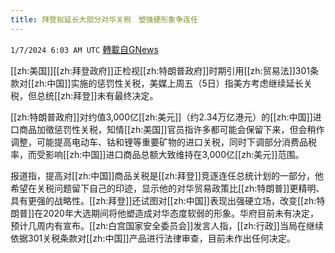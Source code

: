 ```yaml
---
title: 拜登拟延长大部分对华关税　塑强硬形象争连任
---
```

`1/7/2024 6:03 AM UTC` [轉載自GNews](https://gnews.org/articles/2192767)

[[zh:美国]][[zh:拜登政府]]正检视[[zh:特朗普政府]]时期引用[[zh:贸易法]]301条款对[[zh:中国]]实施的惩罚性关税，美媒上周五（5日）指美方考虑继续延长关税，但总统[[zh:拜登]]未有最终决定。

[[zh:特朗普政府]]对约值3,000亿[[zh:美元]]（约2.34万亿港元）的[[zh:中国]]进口商品加徵惩罚性关税，知情[[zh:美国]]官员指许多都可能会保留下来，但会稍作调整，可能提高电动车、钴和锂等重要矿物的进口关税，同时下调部分消费品税率，而受影响[[zh:中国]]进口商品总额大致维持在3,000亿[[zh:美元]]范围。

报道指，提高对[[zh:中国]]商品关税是[[zh:拜登]]竞逐连任总统计划的一部分，他希望在关税问题留下自己的印迹，显示他的对华贸易政策比[[zh:特朗普]]更精明、具有更强的战略性。[[zh:拜登]]还试图对[[zh:中国]]表现出强硬立场，改变[[zh:特朗普]]在2020年大选期间将他塑造成对华态度软弱的形象。华府目前未有决定，预计几周内有宣布。[[zh:白宫国家安全委员会]]发言人指，[[zh:行政]]当局在继续依据301关税条款对[[zh:中国]]产品进行法律审查，目前未作出任何决定。
